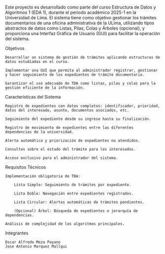 Este proyecto es desarrollado como parte del curso Estructura de Datos y Algoritmos 1 (EDA 1), durante el periodo académico 2025-1 en la Universidad de Lima.
El sistema tiene como objetivo gestionar los trámites documentarios de una oficina administrativa de la ULima, utilizando tipos abstractos de datos como Listas, Pilas, Colas y Árboles (opcional), y proporciona una Interfaz Gráfica de Usuario (GUI) para facilitar la operación del sistema.

Objetivos

    Desarrollar un sistema de gestión de trámites aplicando estructuras de datos estudiadas en el curso.

    Implementar una GUI que permita al administrador registrar, gestionar y hacer seguimiento de los expedientes de trámite documentario.

    Garantizar el uso adecuado de TDA como listas, pilas y colas para la gestión eficiente de la información.

Características del Sistema

    Registro de expedientes con datos completos: identificador, prioridad, datos del interesado, asunto, documentos asociados, etc.

    Seguimiento del expediente desde su ingreso hasta su finalización.

    Registro de movimiento de expedientes entre las diferentes dependencias de la universidad.

    Alerta automática y priorización de expedientes no atendidos.

    Consultas sobre el estado del trámite para los interesados.

    Acceso exclusivo para el administrador del sistema.

Requisitos Técnicos

    Implementación obligatoria de TDA:

        Lista Simple: Seguimiento de trámites por expediente.

        Lista Doble: Navegación entre expedientes registrados.

        Lista Circular: Alertas automáticas de trámites pendientes.

        (Opcional) Árbol: Búsqueda de expedientes o jerarquía de dependencias.

    Análisis de complejidad de los algoritmos principales.

Integrantes

    Oscar Alfredo Meza Payano
    Jose Antonio Marquez Mallqui
